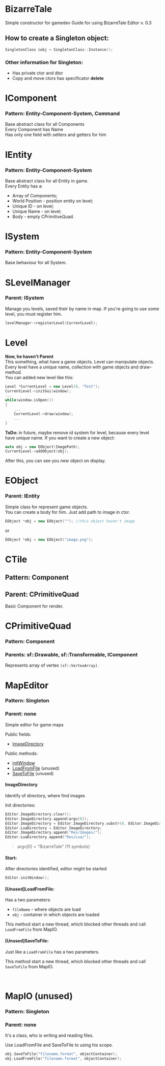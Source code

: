 # BizarreTale
Simple constructor for gamedev
Guide for using BizarreTale Editor v. 0.3

## How to create a Singleton object:
```c++
SingletonClass &obj = SingletonClass::Instance();
```
### Other information for Singleton:
- Has private ctor and dtor
- Copy and move ctors has specificator **delete**


# IComponent
### Pattern: Entity-Component-System, Command
Base abstract class for all Components  
Every Component has Name  
Has only one field with setters and getters for him
 

# IEntity
### Pattern: Entity-Component-System
Base abstract class for all Entity in game.  
Every Entity has a:
* Array of Components;
* World Position - position entity on level;
* Unique ID - on level;
* Unique Name - on level;
* Body - empty CPrimitiveQuad.

# ISystem
### Pattern: Entity-Component-System
Base behaviour for all System. 

# SLevelManager
### Parent: ISystem
Manage you levels, saved their by name in map.
If you're going to use some level, you must register him.
```cpp
levelManager->registerLevel(CurrentLevel);
``` 

# Level
**Now, he haven't Parent**  
This something, what have a game objects. Level can manipulate objects.  
Every level have a unique name, collection with game objects and draw-method.  
You can added new level like this:
```cpp
Level *CurrentLevel = new Level(0, "Test");
CurrentLevel->initGui(window);
...
while(window.isOpen())
{
    ...
    CurrentLevel->draw(window);
    ...
}
```
**ToDo:** in future, maybe remove id system for level, because every level have unique name.
If you want to create a new object:
```cpp
auto obj = new EObject(ImagePath);
CurrentLevel->addObject(obj);
```

After this, you can see you new object on display.

# EObject
### Parent: IEntity
Simple class for represent game objects.  
You can create a body for him. Just add path to image in ctor.  
```cpp
EObject *obj = new EObject(""); //this object haven't image
```
or
```cpp
EObject *obj = new EObject("image.png");
```


# CTile
## Pattern: Component  
## Parent: CPrimitiveQuad

Basic Component for render.

# CPrimitiveQuad
### Pattern: Component
### Parents: sf::Drawable, sf::Transformable, IComponent

Represents array of vertex `(sf::VertexArray)`.


# MapEditor
### Pattern: Singleton
### Parent: none

Simple editor for game maps

Public fields:
- [ImageDirectory]

Public methods:
- [initWindow]
- [LoadFromFile] (unused)
- [SaveToFile] (unused)

#### ImageDirectory
Identify of directory, where find images

Init directories:
```c++
Editor.ImageDirectory.clear();
Editor.ImageDirectory.append(argv[0]);
Editor.ImageDirectory = Editor.ImageDirectory.substr(0, Editor.ImageDirectory.size() - 11);
Editor.LuaDirectory = Editor.ImageDirectory;
Editor.ImageDirectory.append("Res/Images/");
Editor.LuaDirectory.append("Res/Lua/");
```
> argv[0] = "BizarreTale" (11 symbols)

#### Start:
After directories identified, editor might be started
```c++
Editor.initWindow();
```
#### [Unused]LoadFromFile:
Has a two parameters:
* `fileName` - where objects are load
* `obj` - container in which objects are loaded

This method start a new thread, which blocked other threads and call `LoadFromFile` from MapIO.

#### [Unused]SaveToFile:
Just like a `LoadFromFile` has a two parameters.

This method start a new thread, which blocked other threads and call `SaveToFile` from MapIO.

<br>

# MapIO (unused)
### Pattern: Singleton
### Parent: none

It's a class, who is writing and reading files.

Use LoadFromFile and SaveToFile to using his scope.
```c++
obj.SaveToFile("filename.format", objectContainer);
obj.LoadFromFile("filename.format", objectContainer);
```
<br>

[ImageDirectory]: <https://github.com/avraal/BizarreTale/blob/master/README.md#imagedirectory>
[initWindow]: <https://github.com/avraal/BizarreTale/blob/master/README.md#start>
[LoadFromFile]: <https://github.com/avraal/BizarreTale/blob/master/README.md#loadfromfile>
[SaveToFile]: <https://github.com/avraal/BizarreTale/blob/master/README.md#savetofile>
